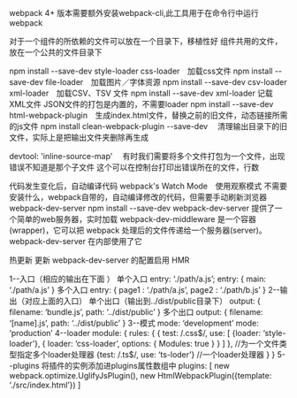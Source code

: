 webpack 4+ 版本需要额外安装webpack-cli,此工具用于在命令行中运行 webpack

对于一个组件的所依赖的文件可以放在一个目录下，移植性好
组件共用的文件，放在一个公共的文件目录下

npm install --save-dev style-loader css-loader　加载css文件
npm install --save-dev file-loader　加载图片／字体资源
npm install --save-dev csv-loader xml-loader　加载CSV、TSV 文件
npm install --save-dev xml-loader 记载XML文件
JSON文件的打包是内置的，不需要loader
npm install --save-dev html-webpack-plugin　生成index.html文件，替换之前的旧文件，动态链接所需的js文件
npm install clean-webpack-plugin --save-dev　
清理输出目录下的旧文件，实际上是把输出文件夹删除再生成

devtool: 'inline-source-map'　
有时我们需要将多个文件打包为一个文件，出现错误不知道是那个子文件
这个可以在控制台打印出错误所在的文件，行数

代码发生变化后，自动编译代码
webpack's Watch Mode　使用观察模式
不需要安装什么，webpack自带的，自动编译修改的代码，但需要手动刷新浏览器
webpack-dev-server
npm install --save-dev webpack-dev-server
提供了一个简单的web服务器，实时加载
webpack-dev-middleware
是一个容器(wrapper)，它可以把 webpack 处理后的文件传递给一个服务器(server)。 webpack-dev-server 在内部使用了它

热更新
更新 webpack-dev-server 的配置启用 HMR


1--入口（相应的输出在下面 ）
单个入口
entry: ‘./path/a.js’;
entry: {
 main: ‘./path/a.js’ 
}
多个入口
entry: {
  page1 : ‘./path/a.js’,
  page2 : ‘./path/b.js’
}
2--输出（对应上面的入口）
单个出口（输出到../dist/public目录下）
output: {
  filename: ‘bundle.js’,
  path: ‘../dist/public’
}
多个出口
output: {
  filename: ‘[name].js’,
  path: ‘../dist/public’
}
3--模式
mode: ‘development’
mode: ‘production’
4--loader
module: {
  rules: {
{
test: /\.css$/,
  use: [
  {loader: ‘style-loader’},
  {
    loader: ‘css-loader’,
    options: {
 Modules: true
}
}
]
},  //为一个文件类型指定多个loader处理器
{test: /\.ts$/, use: ‘ts-loder’}  //一个loader处理器
}
}
5--plugins
将插件的实例添加进plugins属性数组中
plugins: [
  new webpack.optimize.UglifyJsPlugin(),
  new HtmlWebpackPlugin({template: ‘./src/index.html’})
]

